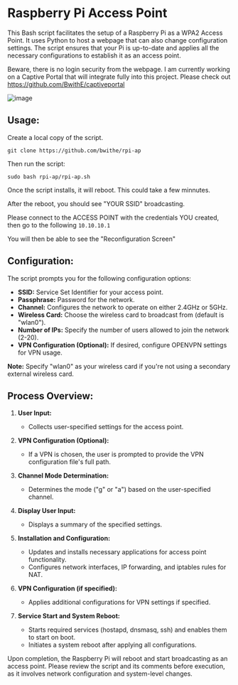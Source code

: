 # Raspberry Pi Access Point

This Bash script facilitates the setup of a Raspberry Pi as a WPA2 Access Point. It uses Python to host a webpage that can also change configuration settings. The script ensures that your Pi is up-to-date and applies all the necessary configurations to establish it as an access point. 

Beware, there is no login security from the webpage. I am currently working on a Captive Portal that will integrate fully into this project. Please check out https://github.com/BwithE/captiveportal

![image](https://github.com/BwithE/rpi-ap/assets/144924113/684a20f3-7087-4853-bbaf-2268d6ea3322)


## Usage:

Create a local copy of the script.

```git clone https://github.com/bwithe/rpi-ap```

Then run the script:

```sudo bash rpi-ap/rpi-ap.sh``` 

Once the script installs, it will reboot. This could take a few minnutes.

After the reboot, you should see "YOUR SSID" broadcasting.

Please connect to the ACCESS POINT with the credentials YOU created, then go to the following ```10.10.10.1```

You will then be able to see the "Reconfiguration Screen"

## Configuration:

The script prompts you for the following configuration options:

- **SSID:** Service Set Identifier for your access point.
- **Passphrase:** Password for the network.
- **Channel:** Configures the network to operate on either 2.4GHz or 5GHz.
- **Wireless Card:** Choose the wireless card to broadcast from (default is "wlan0").
- **Number of IPs:** Specify the number of users allowed to join the network (2-20).
- **VPN Configuration (Optional):** If desired, configure OPENVPN settings for VPN usage.

**Note:** Specify "wlan0" as your wireless card if you're not using a secondary external wireless card.

## Process Overview:

1. **User Input:**
   - Collects user-specified settings for the access point.

2. **VPN Configuration (Optional):**
   - If a VPN is chosen, the user is prompted to provide the VPN configuration file's full path.

3. **Channel Mode Determination:**
   - Determines the mode ("g" or "a") based on the user-specified channel.

4. **Display User Input:**
   - Displays a summary of the specified settings.

5. **Installation and Configuration:**
   - Updates and installs necessary applications for access point functionality.
   - Configures network interfaces, IP forwarding, and iptables rules for NAT.

6. **VPN Configuration (if specified):**
   - Applies additional configurations for VPN settings if specified.

7. **Service Start and System Reboot:**
   - Starts required services (hostapd, dnsmasq, ssh) and enables them to start on boot.
   - Initiates a system reboot after applying all configurations.

Upon completion, the Raspberry Pi will reboot and start broadcasting as an access point. Please review the script and its comments before execution, as it involves network configuration and system-level changes.
